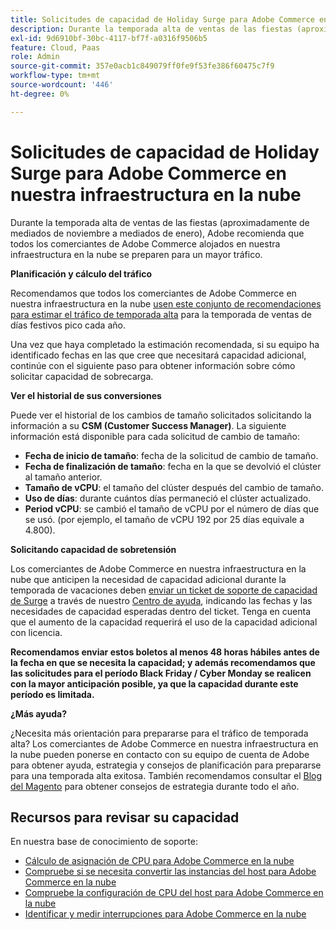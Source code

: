 ```yaml
---
title: Solicitudes de capacidad de Holiday Surge para Adobe Commerce en nuestra infraestructura en la nube
description: Durante la temporada alta de ventas de las fiestas (aproximadamente de mediados de noviembre a mediados de enero), Adobe recomienda que todos los comerciantes de Adobe Commerce alojados en nuestra infraestructura en la nube se preparen para un mayor tráfico.
exl-id: 9d6910bf-30bc-4117-bf7f-a0316f9506b5
feature: Cloud, Paas
role: Admin
source-git-commit: 357e0acb1c849079ff0fe9f53fe386f60475c7f9
workflow-type: tm+mt
source-wordcount: '446'
ht-degree: 0%

---
```


# Solicitudes de capacidad de Holiday Surge para Adobe Commerce en nuestra infraestructura en la nube

Durante la temporada alta de ventas de las fiestas (aproximadamente de mediados de noviembre a mediados de enero), Adobe recomienda que todos los comerciantes de Adobe Commerce alojados en nuestra infraestructura en la nube se preparen para un mayor tráfico.

**Planificación y cálculo del tráfico**

Recomendamos que todos los comerciantes de Adobe Commerce en nuestra infraestructura en la nube [usen este conjunto de recomendaciones para estimar el tráfico de temporada alta](https://business.adobe.com/blog/how-to/the-5-ps-of-peak-season-performance-a-guide-to-preparing-your-infrastructure-for-high-traffic) para la temporada de ventas de días festivos pico cada año.

Una vez que haya completado la estimación recomendada, si su equipo ha identificado fechas en las que cree que necesitará capacidad adicional, continúe con el siguiente paso para obtener información sobre cómo solicitar capacidad de sobrecarga.

**Ver el historial de sus conversiones**

Puede ver el historial de los cambios de tamaño solicitados solicitando la información a su **CSM (Customer Success Manager)**.
La siguiente información está disponible para cada solicitud de cambio de tamaño:

* **Fecha de inicio de tamaño**: fecha de la solicitud de cambio de tamaño.
* **Fecha de finalización de tamaño**: fecha en la que se devolvió el clúster al tamaño anterior.
* **Tamaño de vCPU**: el tamaño del clúster después del cambio de tamaño.
* **Uso de días**: durante cuántos días permaneció el clúster actualizado.
* **Period vCPU**: se cambió el tamaño de vCPU por el número de días que se usó. (por ejemplo, el tamaño de vCPU 192 por 25 días equivale a 4.800).

**Solicitando capacidad de sobretensión**

Los comerciantes de Adobe Commerce en nuestra infraestructura en la nube que anticipen la necesidad de capacidad adicional durante la temporada de vacaciones deben [enviar un ticket de soporte de capacidad de Surge](https://experienceleague.adobe.com/docs/commerce-knowledge-base/kb/how-to/how-to-request-temporary-magento-upsize.html?lang=es) a través de nuestro [Centro de ayuda](/help/overview.md), indicando las fechas y las necesidades de capacidad esperadas dentro del ticket. Tenga en cuenta que el aumento de la capacidad requerirá el uso de la capacidad adicional con licencia.

**Recomendamos enviar estos boletos al menos 48 horas hábiles antes de la fecha en que se necesita la capacidad; y además recomendamos que las solicitudes para el período Black Friday / Cyber Monday se realicen con la mayor anticipación posible, ya que la capacidad durante este período es limitada.**


**¿Más ayuda?**

¿Necesita más orientación para prepararse para el tráfico de temporada alta? Los comerciantes de Adobe Commerce en nuestra infraestructura en la nube pueden ponerse en contacto con su equipo de cuenta de Adobe para obtener ayuda, estrategia y consejos de planificación para prepararse para una temporada alta exitosa. También recomendamos consultar el [Blog del Magento](https://magento.com/blog) para obtener consejos de estrategia durante todo el año.

## Recursos para revisar su capacidad

En nuestra base de conocimiento de soporte:

* [Cálculo de asignación de CPU para Adobe Commerce en la nube](https://experienceleague.adobe.com/docs/commerce-knowledge-base/kb/how-to/magento-commerce-cloud-cpu-allocation-calculation.html?lang=es)
* [Compruebe si se necesita convertir las instancias del host para Adobe Commerce en la nube](https://experienceleague.adobe.com/docs/commerce-knowledge-base/kb/how-to/magento-commerce-cloud-check-if-upsize-for-hosts-instances-is-needed.html?lang=es)
* [Compruebe la configuración de CPU del host para Adobe Commerce en la nube](https://experienceleague.adobe.com/docs/commerce-knowledge-base/kb/how-to/magento-commerce-cloud-check-hosts-cpu-configuration.html?lang=es)
* [Identificar y medir interrupciones para Adobe Commerce en la nube](https://experienceleague.adobe.com/docs/commerce-knowledge-base/kb/how-to/how-to-identify-outages.html?lang=es)
